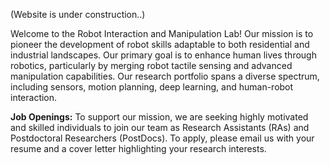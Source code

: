---
---
(Website is under construction..)

Welcome to the Robot Interaction and Manipulation Lab! Our mission is to pioneer the development of robot skills adaptable to both residential and industrial landscapes. Our primary goal is to enhance human lives through robotics, particularly by merging robot tactile sensing and advanced manipulation capabilities. Our research portfolio spans a diverse spectrum, including sensors, motion planning, deep learning, and human-robot interaction.

**Job Openings:** To support our mission, we are seeking highly motivated and skilled individuals to join our team as Research Assistants (RAs) and Postdoctoral Researchers (PostDocs). To apply, please email us with your resume and a cover letter highlighting your research interests.

